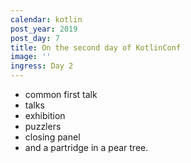 ```yaml
---
calendar: kotlin
post_year: 2019
post_day: 7
title: On the second day of KotlinConf
image: ''
ingress: Day 2
---
```

- common first talk 
- talks
- exhibition
- puzzlers
- closing panel
- and a partridge in a pear tree.


